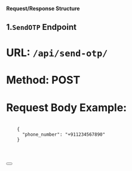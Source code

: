 #### Request/Response Structure

## 1.`SendOTP` Endpoint
# URL: `/api/send-otp/`
# Method: POST

# Request Body Example:
<pre>
  <code id="clone-command">
    {
      "phone_number": "+911234567890"
    }
</pre>
<button onclick="copyToClipboard('#clone-command')"></button>
